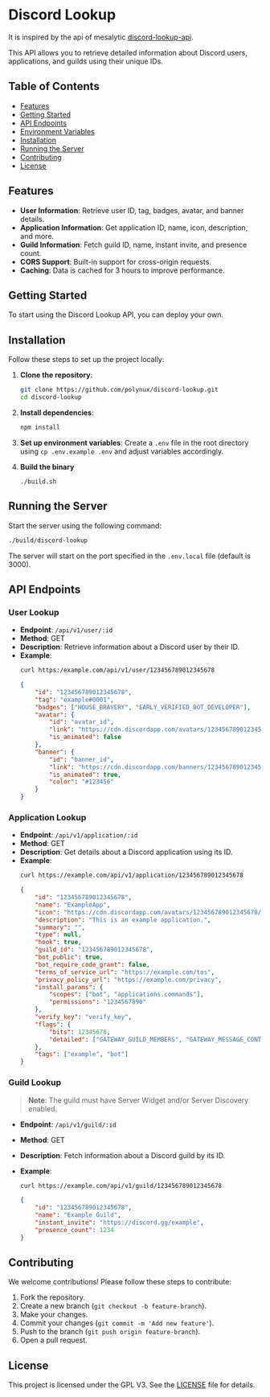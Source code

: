 # Discord Lookup

It is inspired by the api of mesalytic [discord-lookup-api](https://github.com/mesalytic/discord-lookup-api).

This API allows you to retrieve detailed information about Discord users, applications, and guilds using their unique IDs.

## Table of Contents

- [Features](#features)
- [Getting Started](#getting-started)
- [API Endpoints](#api-endpoints)
- [Environment Variables](#environment-variables)
- [Installation](#installation)
- [Running the Server](#running-the-server)
- [Contributing](#contributing)
- [License](#license)

## Features

- **User Information**: Retrieve user ID, tag, badges, avatar, and banner details.
- **Application Information**: Get application ID, name, icon, description, and more.
- **Guild Information**: Fetch guild ID, name, instant invite, and presence count.
- **CORS Support**: Built-in support for cross-origin requests.
- **Caching**: Data is cached for 3 hours to improve performance.

## Getting Started

To start using the Discord Lookup API, you can deploy your own.

## Installation

Follow these steps to set up the project locally:

1. **Clone the repository**:

   ```sh
   git clone https://github.com/polynux/discord-lookup.git
   cd discord-lookup
   ```

2. **Install dependencies**:

   ```sh
   npm install
   ```

3. **Set up environment variables**:
   Create a `.env` file in the root directory using `cp .env.example .env` and adjust variables accordingly.

4. **Build the binary**

   `./build.sh`

## Running the Server

Start the server using the following command:

```sh
./build/discord-lookup
```

The server will start on the port specified in the `.env.local` file (default is 3000).

## API Endpoints

### User Lookup

- **Endpoint**: `/api/v1/user/:id`
- **Method**: GET
- **Description**: Retrieve information about a Discord user by their ID.
- **Example**:
  ```sh
  curl https:/example.com/api/v1/user/123456789012345678
  ```
  ```json
  {
      "id": "123456789012345678",
      "tag": "example#0001",
      "badges": ["HOUSE_BRAVERY", "EARLY_VERIFIED_BOT_DEVELOPER"],
      "avatar": {
          "id": "avatar_id",
          "link": "https://cdn.discordapp.com/avatars/123456789012345678/avatar_id",
          "is_animated": false
      },
      "banner": {
          "id": "banner_id",
          "link": "https://cdn.discordapp.com/banners/123456789012345678/banner_id",
          "is_animated": true,
          "color": "#123456"
      }
  }
  ```

### Application Lookup

- **Endpoint**: `/api/v1/application/:id`
- **Method**: GET
- **Description**: Get details about a Discord application using its ID.
- **Example**:
  ```sh
  curl https://example.com/api/v1/application/123456789012345678
  ```
  ```json
  {
      "id": "123456789012345678",
      "name": "ExampleApp",
      "icon": "https://cdn.discordapp.com/avatars/123456789012345678/icon_id",
      "description": "This is an example application.",
      "summary": "",
      "type": null,
      "hook": true,
      "guild_id": "123456789012345678",
      "bot_public": true,
      "bot_require_code_grant": false,
      "terms_of_service_url": "https://example.com/tos",
      "privacy_policy_url": "https://example.com/privacy",
      "install_params": {
          "scopes": ["bot", "applications.commands"],
          "permissions": "1234567890"
      },
      "verify_key": "verify_key",
      "flags": {
          "bits": 12345678,
          "detailed": ["GATEWAY_GUILD_MEMBERS", "GATEWAY_MESSAGE_CONTENT"]
      },
      "tags": ["example", "bot"]
  }
  ```

### Guild Lookup

> **Note**: The guild must have Server Widget and/or Server Discovery enabled.

- **Endpoint**: `/api/v1/guild/:id`
- **Method**: GET
- **Description**: Fetch information about a Discord guild by its ID.
- **Example**:
  ```sh
  curl https://example.com/api/v1/guild/123456789012345678
  ```

  ```json
  {
      "id": "123456789012345678",
      "name": "Example Guild",
      "instant_invite": "https://discord.gg/example",
      "presence_count": 1234
  }
  ```

## Contributing

We welcome contributions! Please follow these steps to contribute:

1. Fork the repository.
2. Create a new branch (`git checkout -b feature-branch`).
3. Make your changes.
4. Commit your changes (`git commit -m 'Add new feature'`).
5. Push to the branch (`git push origin feature-branch`).
6. Open a pull request.

## License

This project is licensed under the GPL V3. See the [LICENSE](LICENSE) file for details.

